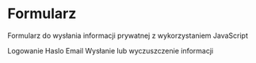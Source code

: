 # Formularz
Formularz do wysłania informacji prywatnej z wykorzystaniem JavaScript

Logowanie
Haslo
Email
Wysłanie lub wyczuszczenie informacji
